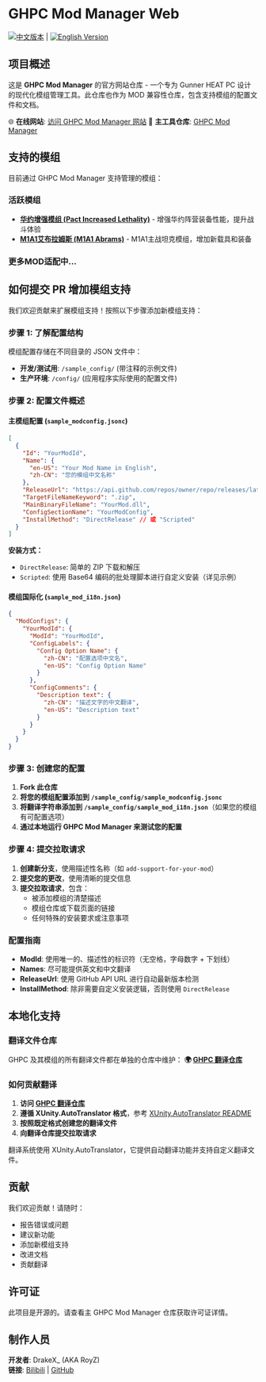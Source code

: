 # GHPC Mod Manager Web

[![中文版本](https://img.shields.io/badge/README-%E4%B8%AD%E6%96%87-red)](README.zh-CN.md) | [![English Version](https://img.shields.io/badge/README-English-blue)](README.md)

## 项目概述

这是 **GHPC Mod Manager** 的官方网站仓库 - 一个专为 Gunner HEAT PC 设计的现代化模组管理工具。此仓库也作为 MOD 兼容性仓库，包含支持模组的配置文件和文档。

🌐 **在线网站**: [访问 GHPC Mod Manager 网站](https://GHPC.DMR.gg/)
🚀 **主工具仓库**: [GHPC Mod Manager](https://github.com/RoyZ-iwnl/GHPC-Mod-Manager)

## 支持的模组

目前通过 GHPC Mod Manager 支持管理的模组：

### 活跃模组
- **[华约增强模组 (Pact Increased Lethality)](https://github.com/thebeninator/Pact-Increased-Lethality)** - 增强华约阵营装备性能，提升战斗体验
- **[M1A1艾布拉姆斯 (M1A1 Abrams)](https://github.com/thebeninator/M1A1Abrams)** - M1A1主战坦克模组，增加新载具和装备

### 更多MOD适配中...

## 如何提交 PR 增加模组支持

我们欢迎贡献来扩展模组支持！按照以下步骤添加新模组支持：

### 步骤 1: 了解配置结构

模组配置存储在不同目录的 JSON 文件中：
- **开发/测试用**: `/sample_config/` (带注释的示例文件)
- **生产环境**: `/config/` (应用程序实际使用的配置文件)

### 步骤 2: 配置文件概述

#### 主模组配置 (`sample_modconfig.jsonc`)
```json
[
  {
    "Id": "YourModId",
    "Name": {
      "en-US": "Your Mod Name in English",
      "zh-CN": "您的模组中文名称"
    },
    "ReleaseUrl": "https://api.github.com/repos/owner/repo/releases/latest",
    "TargetFileNameKeyword": ".zip",
    "MainBinaryFileName": "YourMod.dll",
    "ConfigSectionName": "YourModConfig",
    "InstallMethod": "DirectRelease" // 或 "Scripted"
  }
]
```

**安装方式：**
- `DirectRelease`: 简单的 ZIP 下载和解压
- `Scripted`: 使用 Base64 编码的批处理脚本进行自定义安装（详见示例）

#### 模组国际化 (`sample_mod_i18n.json`)
```json
{
  "ModConfigs": {
    "YourModId": {
      "ModId": "YourModId",
      "ConfigLabels": {
        "Config Option Name": {
          "zh-CN": "配置选项中文名",
          "en-US": "Config Option Name"
        }
      },
      "ConfigComments": {
        "Description text": {
          "zh-CN": "描述文字的中文翻译",
          "en-US": "Description text"
        }
      }
    }
  }
}
```

### 步骤 3: 创建您的配置

1. **Fork 此仓库**
2. **将您的模组配置添加到 `/sample_config/sample_modconfig.jsonc`**
3. **将翻译字符串添加到 `/sample_config/sample_mod_i18n.json`**（如果您的模组有可配置选项）
4. **通过本地运行 GHPC Mod Manager 来测试您的配置**

### 步骤 4: 提交拉取请求

1. **创建新分支**，使用描述性名称（如 `add-support-for-your-mod`）
2. **提交您的更改**，使用清晰的提交信息
3. **提交拉取请求**，包含：
   - 被添加模组的清楚描述
   - 模组仓库或下载页面的链接
   - 任何特殊的安装要求或注意事项

### 配置指南

- **ModId**: 使用唯一的、描述性的标识符（无空格，字母数字 + 下划线）
- **Names**: 尽可能提供英文和中文翻译
- **ReleaseUrl**: 使用 GitHub API URL 进行自动最新版本检测
- **InstallMethod**: 除非需要自定义安装逻辑，否则使用 `DirectRelease`

## 本地化支持

### 翻译文件仓库
GHPC 及其模组的所有翻译文件都在单独的仓库中维护：
**🌍 [GHPC 翻译仓库](https://github.com/RoyZ-iwnl/ghpc-translation)**

### 如何贡献翻译

1. **访问 [GHPC 翻译仓库](https://github.com/RoyZ-iwnl/ghpc-translation)**
2. **遵循 XUnity.AutoTranslator 格式**，参考 [XUnity.AutoTranslator README](https://github.com/bbepis/XUnity.AutoTranslator/blob/master/README.md)
3. **按照既定格式创建您的翻译文件**
4. **向翻译仓库提交拉取请求**

翻译系统使用 XUnity.AutoTranslator，它提供自动翻译功能并支持自定义翻译文件。

## 贡献

我们欢迎贡献！请随时：
- 报告错误或问题
- 建议新功能
- 添加新模组支持
- 改进文档
- 贡献翻译

## 许可证

此项目是开源的。请查看主 GHPC Mod Manager 仓库获取许可证详情。

## 制作人员

**开发者**: DrakeX_ (AKA RoyZ)  
**链接**: [Bilibili](https://space.bilibili.com/3493285595187364) | [GitHub](https://github.com/RoyZ-iwnl/GHPC-Mod-Manager)